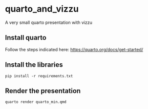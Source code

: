 # quarto_and_vizzu
A very small quarto presentation with vizzu

## Install quarto

Follow the steps indicated here: <https://quarto.org/docs/get-started/>

## Install the libraries

```
pip install -r requirements.txt
``` 

## Render the presentation

```
quarto render quarto_min.qmd
```
